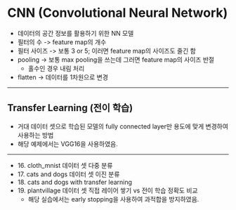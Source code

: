 # CNN (Convolutional Neural Network)

- 데이터의 공간 정보를 활용하기 위한 NN 모델
- 필터의 수 -> feature map의 개수
- 필터 사이즈 -> 보통 3 or 5; 이러면 feature map의 사이즈도 줄긴 함
- pooling -> 보통 max pooling을 쓰는데 그러면 feature map의 사이즈 반절
    - 홀수인 경우 내림 처리
- flatten -> 데이터를 1차원으로 변경
---
## Transfer Learning (전이 학습)

- 거대 데이터 셋으로 학습된 모델의 fully connected layer만 용도에 맞게 변경하여 사용하는 방법
- 해당 예제에서는 VGG16을 사용하였음.
---
- 16\. cloth_mnist 데이터 셋 다중 분류
- 17\. cats and dogs 데이터 셋 이진 분류
- 18\. cats and dogs with transfer learning
- 19\. plantvillage 데이터 셋 직접 레이어 쌓기 vs 전이 학습 정확도 비교
    - 해당 실습에서는 early stopping을 사용하여 과적합을 방지하였음.